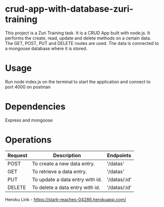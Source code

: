 # crud-app-with-database-zuri-training
This project is a Zuri Training task. It is a CRUD App built with node.js. It performs the create, read, update and delete methods on a certain data. The GET, POST, PUT and DELETE routes are used. The data is connected to a mongoose database where it is stored.

# Usage
Run node index.js on the terminal to start the application and connect to port 4000 on postman

# Dependencies
Express and mongoose

# Operations
| Request | Description | Endpoints
| --- | --- | --- |
| POST  | To create a new data entry. | '/datas'  |
| GET  | To retrieve a data entry. | '/datas' |
| PUT | To update a data entry with id. | '/datas/:id' |
| DELETE | To delete a data entry with id. | '/datas/:id' |

Heroku Link - https://stark-reaches-04286.herokuapp.com/
